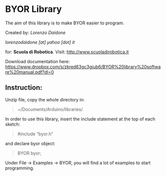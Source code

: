 # BYOR Library
The aim of this library is to make BYOR easier to program.

Created by: _Lorenzo Daidone_

_lorenzodaidone [at] yahoo [dot] it_

for: **Scuola di Robotica**.
Visit: http://www.scuoladirobotica.it

Download documentation here: https://www.dropbox.com/s/zkred63gc3giub6/BYOR%20library%20software%20manual.pdf?dl=0

## Instruction:

Unzip file, copy the whole directory in:
> ~/Documents/Arduino/libraries/

In order to use this library, insert the include statement at the top of each sketch:

> \#include “byor.h”

and declare byor object:

> BYOR byor;



Under File -> Examples -> BYOR, you will find a lot of examples to start programming.
